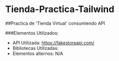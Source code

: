 # Tienda-Practica-Tailwind

##Practica de 'Tienda Virtual' consumiendo API

###Elementos Utilizados:
- API Utilizada: https://fakestoreapi.com/
- Bibliotecas Utilizadas:
- Elementos alternos: N/A



